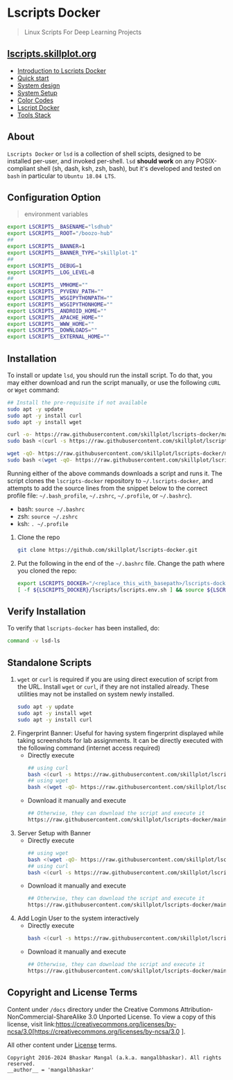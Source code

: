# Lscripts Docker
> Linux Scripts For Deep Learning Projects

## [lscripts.skillplot.org](https://skillplot.github.io/lscripts-docker)

* [Introduction to Lscripts Docker](docs/_posts/2021-05-07-introduction-to-lscripts-docker.md)
* [Quick start](docs/_posts/2021-05-08-quick-start.md)
* [System design](docs/_posts/2021-05-09-system-design.md)
* [System Setup](docs/_posts/2021-06-18-system-setup.md)
* [Color Codes](docs/_posts/2021-06-18-color-codes.md)
* [Lscript Docker](docs/_posts/2021-06-21-lscript-docker.md)
* [Tools Stack](docs/_posts/2021-07-04-tools-stack.md)



## About

`Lscripts Docker` or `lsd` is a collection of shell scipts, designed to be installed per-user, and invoked per-shell. `lsd` **should work** on any POSIX-compliant shell (sh, dash, ksh, zsh, bash), but it's developed and tested on `bash` in particular to `Ubuntu 18.04 LTS`.


## Configuration Option
> environment variables


```bash
export LSCRIPTS__BASENAME="lsdhub"
export LSCRIPTS__ROOT="/boozo-hub"
##
export LSCRIPTS__BANNER=1
export LSCRIPTS__BANNER_TYPE="skillplot-1"
##
export LSCRIPTS__DEBUG=1
export LSCRIPTS__LOG_LEVEL=8
##
export LSCRIPTS__VMHOME=""
export LSCRIPTS__PYVENV_PATH=""
export LSCRIPTS__WSGIPYTHONPATH=""
export LSCRIPTS__WSGIPYTHONHOME=""
export LSCRIPTS__ANDROID_HOME=""
export LSCRIPTS__APACHE_HOME=""
export LSCRIPTS__WWW_HOME=""
export LSCRIPTS__DOWNLOADS=""
export LSCRIPTS__EXTERNAL_HOME=""
```


## Installation

To install or update `lsd`, you should run the install script. To do that, you may either download and run the script manually, or use the following `cURL` or `Wget` command:


```bash
## Install the pre-requisite if not available
sudo apt -y update
sudo apt -y install curl
sudo apt -y install wget
```

```bash
curl -o- https://raw.githubusercontent.com/skillplot/lscripts-docker/main/install.sh | bash
sudo bash <(curl -s https://raw.githubusercontent.com/skillplot/lscripts-docker/main/install.sh)
```

```bash
wget -qO- https://raw.githubusercontent.com/skillplot/lscripts-docker/main/install.sh | bash
sudo bash <(wget -qO- https://raw.githubusercontent.com/skillplot/lscripts-docker/main/install.sh)
```

Running either of the above commands downloads a script and runs it. The script clones the `lscripts-docker` repository to `~/.lscripts-docker`, and attempts to add the source lines from the snippet below to the correct profile file: `~/.bash_profile`, `~/.zshrc`, `~/.profile`, or `~/.bashrc`).
* bash: `source ~/.bashrc`
* zsh: `source ~/.zshrc`
* ksh: `. ~/.profile`


1. Clone the repo
    ```bash
    git clone https://github.com/skillplot/lscripts-docker.git
    ```
2. Put the following in the end of the `~/.bashrc` file. Change the path where you cloned the repo:
    ```bash
    export LSCRIPTS_DOCKER="/<replace_this_with_basepath>/lscripts-docker"
    [ -f ${LSCRIPTS_DOCKER}/lscripts/lscripts.env.sh ] && source ${LSCRIPTS_DOCKER}/lscripts/lscripts.env.sh
    ```


## Verify Installation

To verify that `lscripts-docker` has been installed, do:

```bash
command -v lsd-ls
```


## Standalone Scripts

1. `wget` or `curl` is required if you are using direct execution of script from the URL. Install `wget` or `curl`, if they are not installed already. These utilities may not be installed on system newly installed.
    ```bash
    sudo apt -y update
    sudo apt -y install wget
    sudo apt -y install curl
    ```
2. Fingerprint Banner: Useful for having system fingerprint displayed while taking screenshots for lab assignments. It can be directly executed with the following command (internet access required)
    * Directly execute
        ```bash
        ## using curl
        bash <(curl -s https://raw.githubusercontent.com/skillplot/lscripts-docker/main/lscripts/banners/skplt.fingerprint.sh)
        ## using wget
        bash <(wget -qO- https://raw.githubusercontent.com/skillplot/lscripts-docker/main/lscripts/banners/skplt.fingerprint.sh)
        ```
    * Download it manually and execute
        ```bash
        ## Otherwise, they can download the script and execute it
        https://raw.githubusercontent.com/skillplot/lscripts-docker/main/lscripts/banners/skplt.fingerprint.sh
        ```
3. Server Setup with Banner
    * Directly execute
        ```bash
        ## using wget
        bash <(wget -qO- https://raw.githubusercontent.com/skillplot/lscripts-docker/main/lscripts/banners/skplt.serversetup.sh)
        ## using curl
        bash <(curl -s https://raw.githubusercontent.com/skillplot/lscripts-docker/main/lscripts/banners/skplt.serversetup.sh)
        ```
    * Download it manually and execute
        ```bash
        ## Otherwise, they can download the script and execute it
        https://raw.githubusercontent.com/skillplot/lscripts-docker/main/lscripts/banners/skplt.serversetup.sh
        ```
4. Add Login User to the system interactively
    * Directly execute
        ```bash
        bash <(curl -s https://raw.githubusercontent.com/skillplot/lscripts-docker/main/lscripts/banners/skplt.adduser.sh)
        ```
    * Download it manually and execute
        ```bash
        ## Otherwise, they can download the script and execute it
        https://raw.githubusercontent.com/skillplot/lscripts-docker/main/lscripts/banners/skplt.adduser.sh
        ```


## Copyright and License Terms

Content under `/docs` directory under the Creative Commons Attribution-NonCommercial-ShareAlike 3.0 Unported License. To view a copy of this license, visit link:https://creativecommons.org/licenses/by-ncsa/3.0[https://creativecommons.org/licenses/by-ncsa/3.0 ].

All other content under [License](LICENSE) terms.

```
Copyright 2016-2024 Bhaskar Mangal (a.k.a. mangalbhaskar). All rights reserved.
__author__ = 'mangalbhaskar'
```
